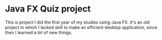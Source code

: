 # Java FX Quiz project

This is project I did the first year of my studies using Java FX. It's an old project in which I lacked skill to make an efficient desktop application, since then I learned a lot of new things.
